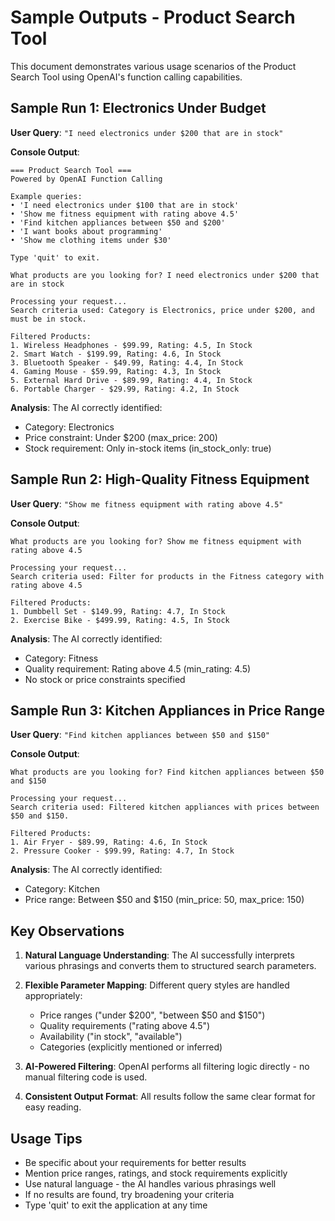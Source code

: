 # Sample Outputs - Product Search Tool

This document demonstrates various usage scenarios of the Product Search Tool using OpenAI's function calling capabilities.

## Sample Run 1: Electronics Under Budget

**User Query**: `"I need electronics under $200 that are in stock"`

**Console Output**:
```
=== Product Search Tool ===
Powered by OpenAI Function Calling

Example queries:
• 'I need electronics under $100 that are in stock'
• 'Show me fitness equipment with rating above 4.5'
• 'Find kitchen appliances between $50 and $200'
• 'I want books about programming'
• 'Show me clothing items under $30'

Type 'quit' to exit.

What products are you looking for? I need electronics under $200 that are in stock

Processing your request...
Search criteria used: Category is Electronics, price under $200, and must be in stock.

Filtered Products:
1. Wireless Headphones - $99.99, Rating: 4.5, In Stock
2. Smart Watch - $199.99, Rating: 4.6, In Stock
3. Bluetooth Speaker - $49.99, Rating: 4.4, In Stock
4. Gaming Mouse - $59.99, Rating: 4.3, In Stock
5. External Hard Drive - $89.99, Rating: 4.4, In Stock
6. Portable Charger - $29.99, Rating: 4.2, In Stock
```

**Analysis**: The AI correctly identified:
- Category: Electronics
- Price constraint: Under $200 (max_price: 200)
- Stock requirement: Only in-stock items (in_stock_only: true)

## Sample Run 2: High-Quality Fitness Equipment

**User Query**: `"Show me fitness equipment with rating above 4.5"`

**Console Output**:
```
What products are you looking for? Show me fitness equipment with rating above 4.5

Processing your request...
Search criteria used: Filter for products in the Fitness category with rating above 4.5

Filtered Products:
1. Dumbbell Set - $149.99, Rating: 4.7, In Stock
2. Exercise Bike - $499.99, Rating: 4.5, In Stock
```

**Analysis**: The AI correctly identified:
- Category: Fitness
- Quality requirement: Rating above 4.5 (min_rating: 4.5)
- No stock or price constraints specified

## Sample Run 3: Kitchen Appliances in Price Range

**User Query**: `"Find kitchen appliances between $50 and $150"`

**Console Output**:
```
What products are you looking for? Find kitchen appliances between $50 and $150

Processing your request...
Search criteria used: Filtered kitchen appliances with prices between $50 and $150.

Filtered Products:
1. Air Fryer - $89.99, Rating: 4.6, In Stock
2. Pressure Cooker - $99.99, Rating: 4.7, In Stock
```

**Analysis**: The AI correctly identified:
- Category: Kitchen
- Price range: Between $50 and $150 (min_price: 50, max_price: 150)

## Key Observations

1. **Natural Language Understanding**: The AI successfully interprets various phrasings and converts them to structured search parameters.

2. **Flexible Parameter Mapping**: Different query styles are handled appropriately:
   - Price ranges ("under $200", "between $50 and $150")
   - Quality requirements ("rating above 4.5")
   - Availability ("in stock", "available")
   - Categories (explicitly mentioned or inferred)

3. **AI-Powered Filtering**: OpenAI performs all filtering logic directly - no manual filtering code is used.

4. **Consistent Output Format**: All results follow the same clear format for easy reading.

## Usage Tips

- Be specific about your requirements for better results
- Mention price ranges, ratings, and stock requirements explicitly
- Use natural language - the AI handles various phrasings well
- If no results are found, try broadening your criteria
- Type 'quit' to exit the application at any time